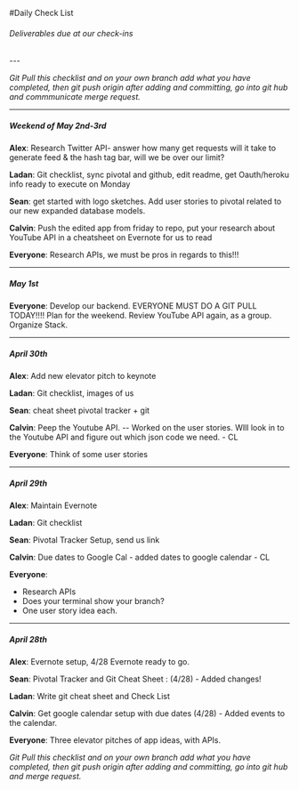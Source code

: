 #Daily Check List

<h6> Deliverables due at our check-ins </h6>
---

*Git Pull this checklist and on your own branch add what you have completed, then git push origin <branch name> after adding and committing, go into git hub and commmunicate merge request.*

___
<h5>Weekend of May 2nd-3rd</h5>

**Alex**: Research Twitter API- answer how many get requests will it take to generate feed & the hash tag bar, will we be over our limit?

**Ladan**: Git checklist, sync pivotal and github, edit readme, get Oauth/heroku info ready to execute on Monday

**Sean**: get started with logo sketches. Add user stories to pivotal related to our new expanded database models. 

**Calvin**: Push the edited app from friday to repo, put your research about YouTube API in a cheatsheet on Evernote for us to read

**Everyone**: Research APIs, we must be pros in regards to this!!!


***

<h5>May 1st</h5>

**Everyone**: Develop our backend. EVERYONE MUST DO A GIT PULL TODAY!!!! Plan for the weekend. Review YouTube API again, as a group. Organize Stack. 


***

<h5>April 30th</h5>

**Alex**: Add new elevator pitch to keynote

**Ladan**: Git checklist, images of us

**Sean**: cheat sheet pivotal tracker + git

**Calvin**: Peep the Youtube API. -- Worked on the user stories.  WIll look in to the Youtube API and figure out which json code we need. - CL

**Everyone**: Think of some user stories


***

<h5>April 29th</h5>

**Alex**: Maintain Evernote

**Ladan**: Git checklist

**Sean**: Pivotal Tracker Setup, send us link

**Calvin**: Due dates to Google Cal - added dates to google calendar - CL

**Everyone**: 

* Research APIs
* Does your terminal show your branch?
* One user story idea each.


***

<h5>April 28th</h5>


**Alex**: Evernote setup, 4/28 Evernote ready to go.

**Sean**: Pivotal Tracker and Git Cheat Sheet : (4/28) - Added changes!

**Ladan**: Write git cheat sheet and Check List

**Calvin**: Get google calendar setup with due dates (4/28) - Added events to the calendar. 

**Everyone**: Three elevator pitches of app ideas, with APIs.
		  
*Git Pull this checklist and on your own branch add what you have completed, then git push origin <branch name> after adding and committing, go into git hub and merge request.*